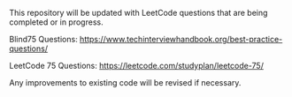 This repository will be updated with LeetCode questions that are being completed or in progress.

Blind75 Questions:
https://www.techinterviewhandbook.org/best-practice-questions/

LeetCode 75 Questions:
https://leetcode.com/studyplan/leetcode-75/

Any improvements to existing code will be revised if necessary.

